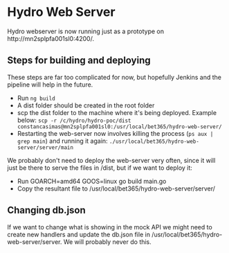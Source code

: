 # Hydro Web Server

Hydro webserver is now running just as a prototype on http://mn2splpfa001sl0:4200/.

## Steps for building and deploying

These steps are far too complicated for now, but hopefully Jenkins and the pipeline will help in the future.

* Run `ng build`
* A dist folder should be created in the root folder
* scp the dist folder to the machine where it's being deployed. Example below:
``
scp -r /c/hydro/hydro-poc/dist constancasimas@mn2splpfa001sl0:/usr/local/bet365/hydro-web-server/
``
* Restarting the web-server now involves killing the process (`ps aux | grep main`) and running it again: `./usr/local/bet365/hydro-web-server/server/main`

We probably don't need to deploy the web-server very often, since it will just be there to serve the files in /dist, but if we want to deploy it:
* Run  GOARCH=amd64 GOOS=linux go build main.go
* Copy the resultant file to /usr/local/bet365/hydro-web-server/server/

## Changing db.json
If we want to change what is showing in the mock API we might need to create new handlers and update the db.json file in /usr/local/bet365/hydro-web-server/server. We will probably never do this.
